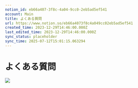 ```yaml
---
notion_id: eb66a407-3f8c-4a04-9cc0-2eb5ad5ef541
account: Main
title: よくある質問
url: https://www.notion.so/eb66a4073f8c4a049cc02eb5ad5ef541
created_time: 2023-12-29T14:46:00.000Z
last_edited_time: 2023-12-29T14:46:00.000Z
sync_status: placeholder
sync_time: 2025-07-12T15:01:15.063294
---
```

# よくある質問

![](https://prod-files-secure.s3.us-west-2.amazonaws.com/736adce6-a3a4-4a64-9f74-d9aa055c96d2/cd724e1a-73dd-4264-971a-3317752412ee/Untitled.png?X-Amz-Algorithm=AWS4-HMAC-SHA256&X-Amz-Content-Sha256=UNSIGNED-PAYLOAD&X-Amz-Credential=ASIAZI2LB4666T32AB7I%2F20250719%2Fus-west-2%2Fs3%2Faws4_request&X-Amz-Date=20250719T050106Z&X-Amz-Expires=3600&X-Amz-Security-Token=IQoJb3JpZ2luX2VjEIT%2F%2F%2F%2F%2F%2F%2F%2F%2F%2FwEaCXVzLXdlc3QtMiJHMEUCIEn70QVpqIk8tEjRLYPlgtEndWbDVKLJ4l1KZN394jt9AiEA88xSMyIkQxf%2BwCQALXbh3mQZPgsK8cZGlLC5HSN%2BdzwqiAQInf%2F%2F%2F%2F%2F%2F%2F%2F%2F%2FARAAGgw2Mzc0MjMxODM4MDUiDK3WcQQkSet9CrnXBCrcA8IgeAR%2BMgDH9hqGSeoApw4gpIl4FW68hitpq%2FIzWYTJyjFfrygJDNYyitwjF83xyy%2Ftyih5U7W%2Fly7EdZBwYbw%2F4qo5UAHsxGn4GdRGIbCPsoo2iAUwC3MLH2hbeRTcpcL6O%2FxLB6sMXRAOijIUKDtXAlN0Izwj86HICz%2BUa8%2FyG%2FKpC0c9YIoydSrG%2BzQo3jzQ4uTdwoio7gIXvpv9bCQZj24lVHuMoK0kncJPXe6wW%2F7xrCLqJuF39%2F2%2BeMM0Se9EOUEO9wrlBe0BkslzLA99Ip7mr9pu6RnB6mFpDu6YdPTYn%2FY4TAktghioj5W1P7JKpBidTQ8P%2BlXmZTVbbASKQ%2BM4IcBQRAYgMHRmjDrC%2Fl8f7CRM9ettz7H2s7BhwdVGXgBUt3P8ypOq9VoJv%2Bx8mdYAFe7XZq9Lh35zyoLtbU087mbt0AL8obBiwbTPC%2BNjoln%2FUQk6qtzEQCBwe9rD%2F33IZEuv%2FoqgWbfAM6MXfM%2Fr6%2FFM2WS00dVE3J3TwhsHQ5RzZmYXTNXdfDjbjMMIYwcOdzm1A2fQbq7L2wV6JvLkYqcIqauXtbqtWah%2Blq2T%2FFjwXlNOdgfK7vVyuwxGnwmLza4rmsbZ2SpghJmKULrP6kLBW2uqqFzcMPyq7MMGOqUB6bAotn0HxyKH0DL2rU1x9QRmIr87TQM3TiQCi8VVTlX%2F3xLE51Gv%2FPHFyF9DpORdle28VfC93xBBU%2FQg%2F33WAZIRMhlDrRONwwnsA%2FNxwEu6FipsmVKhsc5jRrPLn2b0L%2F00GWMtskxSPMm45NqMD%2FGEqCgKB88Vv2jLC8fKNlYlY0ZgjlfMiHFF6CvHVZ4bowBxgIIFhWl8J%2FOIC65M1CqxPqTG&X-Amz-Signature=8c07dd2c54d0f58e6aa832530540596772eab511389b1bf51b5bbdb2cc41f354&X-Amz-SignedHeaders=host&x-amz-checksum-mode=ENABLED&x-id=GetObject)